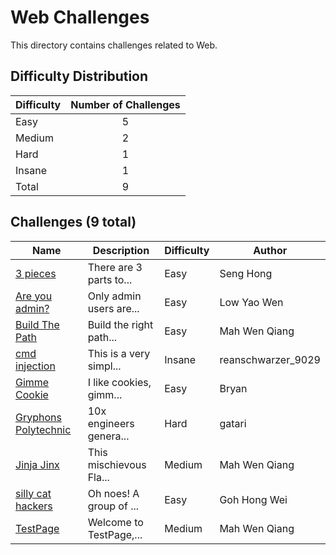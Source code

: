 # Web Challenges
This directory contains challenges related to Web.

## Difficulty Distribution
| Difficulty | Number of Challenges |
| ---------- |:--------------------:|
| Easy | 5 |
| Medium | 2 |
| Hard | 1 |
| Insane | 1 |
| Total | 9 |

## Challenges (9 total)
| Name | Description | Difficulty | Author |
| ---- | ----------- | ---------- | ------ |
| [3 pieces](<./3 pieces>) | There are 3 parts to... | Easy | Seng Hong |
| [Are you admin?](<./Are you admin>) | Only admin users are... | Easy | Low Yao Wen |
| [Build The Path](<./Build The Path>) | Build the right path... | Easy | Mah Wen Qiang |
| [cmd injection](<./cmd injection>) | This is a very simpl... | Insane | reanschwarzer_9029 |
| [Gimme Cookie](<./Gimme Cookie>) | I like cookies, gimm... | Easy | Bryan |
| [Gryphons Polytechnic](<./Gryphons Polytechnic>) | 10x engineers genera... | Hard | gatari |
| [Jinja Jinx](<./Jinja Jinx>) | This mischievous Fla... | Medium | Mah Wen Qiang |
| [silly cat hackers](<./silly cat hackers>) | Oh noes! A group of ... | Easy | Goh Hong Wei |
| [TestPage](<./TestPage>) | Welcome to TestPage,... | Medium | Mah Wen Qiang |
